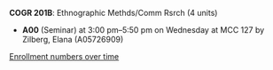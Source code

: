 **COGR 201B**: Ethnographic Methds/Comm Rsrch (4 units)

- **A00** (Seminar) at 3:00 pm–5:50 pm on Wednesday at MCC 127 by Zilberg, Elana (A05726909)

[Enrollment numbers over time](./COGR201B.tsv)
